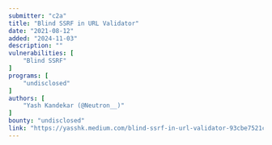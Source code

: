 ```yaml
---
submitter: "c2a"
title: "Blind SSRF in URL Validator"
date: "2021-08-12"
added: "2024-11-03"
description: ""
vulnerabilities: [
    "Blind SSRF"
]
programs: [
    "undisclosed"
]
authors: [
    "Yash Kandekar (@Neutron__)"
]
bounty: "undisclosed"
link: "https://yasshk.medium.com/blind-ssrf-in-url-validator-93cbe7521c68"
---
```




